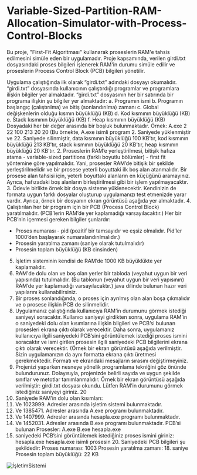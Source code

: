# Variable-Sized-Partition-RAM-Allocation-Simulator-with-Process-Control-Blocks
Bu proje, "First-Fit Algoritması" kullanarak proseslerin RAM'e tahsis edilmesini simüle eden bir uygulamadır. Proje kapsamında, verilen girdi.txt dosyasındaki proses bilgileri işlenerek RAM'in durumu simüle edilir ve proseslerin Process Control Block (PCB) bilgileri yönetilir.



Uygulama çalıştığında ilk olarak “girdi.txt” adındaki dosyayı okumalıdır. “girdi.txt” dosyasında kullanıcının
çalıştırdığı programlar ve programlara ilişkin bilgiler yer almaktadır. “girdi.txt” dosyasının her bir satırında bir
programa ilişkin şu bilgiler yer almaktadır:
a. Programın ismi
b. Programın başlangıç (çalıştırılma) ve bitiş (sonlandırılma) zamanı
c. Global değişkenlerin olduğu kısmın büyüklüğü (KB)
d. Kod kısmının büyüklüğü (KB)
e. Stack kısmının büyüklüğü (KB)
f. Heap kısmının büyüklüğü (KB)
Dosyadaki her bir değer arasında bir boşluk bulunmaktadır.
Örnek: A.exe 2 22 100 213 20 20 (Bu örnekte, A.exe isimli program 2. Saniyede yüklenmiştir ve 22. Saniyede
silinmiştir, data kısmının büyüklüğü 100 KB’tır, kod kısmının büyüklüğü 213 KB’tır, stack kısmının büyüklüğü
20 KB’tır, heap kısmının büyüklüğü 20 KB’tır.
2. Proseslerin RAM’e yerleştirilmesi, bitişik hafıza atama - variable-sized partitions (farklı boyutlu bölümler) -
first fit yöntemine göre yapılmalıdır. Yani, prosesler RAM’de bitişik bir şekilde yerleştirilmelidir ve bir prosese
yeterli boyuttaki ilk boş alan atanmalıdır. Bir prosese alan tahsisi için, yeterli boyuttaki alanların en küçüğünü
aramayınız. Ayrıca, hafızadaki boş alanların birleştirilmesi gibi bir işlem yapılmayacaktır.
3. Ödevle birlikte örnek bir dosya sisteme yüklenecektir. Kendinizin de formata uygun farklı dosyalar oluşturup
uygulamanızı test etmenizde yarar vardır. Ayrıca, örnek bir dosyanın ekran görüntüsü aşağıda yer almaktadır.
4. Çalıştırılan her bir program için bir PCB (Process Control Block) yaratılmalıdır. (PCB’lerin RAM’de yer
kaplamadığı varsayılacaktır.) Her bir PCB’nin içermesi gereken bilgiler şunlardır:
- Proses numarası - pid (pozitif bir tamsayıdır ve eşsiz olmalıdır. Pid’ler 1000’den başlayarak
numaralandırılmalıdır.)
- Prosesin yaratılma zamanı (saniye olarak tutulmalıdır)
- Prosesin toplam büyüklüğü (KB cinsinden)
5. İşletim sisteminin kendisi de RAM’de 1000 KB büyüklükte yer kaplamalıdır.
6. RAM'de dolu olan ve boş olan yerler bir tabloda (veyahut uygun bir veri yapısında) tutulmalıdır. (Bu tablonun
(veyahut uygun bir veri yapısının) RAM’de yer kaplamadığı varsayılacaktır.) java dilinde bulunan hazır veri
yapılarını kullanabilirsiniz.
7. Bir proses sonlandığında, o proses için ayrılmış olan alan boşa çıkmalıdır ve o prosese ilişkin PCB de
silinmelidir.
8. Uygulamanız çalıştığında kullanıcıya RAM’in durumunu görmek istediği saniyeyi soracaktır. Kullanıcı saniyeyi
girdikten sonra, uygulama RAM’in o saniyedeki dolu olan kısımlarına ilişkin bilgileri ve PCB’si bulunan
prosesleri ekrana çıktı olarak verecektir. Daha sonra, uygulamanız kullanıcıya ilgili saniyedeki PCB’sini
görüntülemek istediği proses ismini soracaktır ve ismi girilen prosesin ilgili saniyedeki PCB bilgilerini ekrana
çıktı olarak verecektir. (Örnek bir ekran görüntüsü aşağıda verilmiştir. Sizin uygulamanızın da aynı formatta
ekrana çıktı üretmesi gerekmektedir. Formatı ve ekrandaki mesajların sırasını değiştirmeyiniz.
9. Projenizi yaparken nesneye yönelik programlama tekniğini göz önünde bulundurunuz. Dolayısıyla, projenizde
belirli sayıda ve uygun şekilde sınıflar ve metotlar tanımlanmalıdır.
Örnek bir ekran görüntüsü aşağıda verilmiştir:
girdi.txt dosyası okundu.
Lütfen RAM’in durumunu görmek istediğiniz saniyeyi giriniz.
20
20. Saniyede RAM’in dolu olan kısımları:
0. Ve 1023999. Adresler arasında işletim sistemi bulunmaktadır.
1024000. Ve 1385471. Adresler arasında A.exe programı bulunmaktadır.
1385472. Ve 1407999. Adresler arasında hesapla.exe programı bulunmaktadır.
1416192. Ve 1452031. Adresler arasında B.exe programı bulunmaktadır.
PCB’si bulunan Prosesler: A.exe B.exe hesapla.exe
20. saniyedeki PCB’sini görüntülemek istediğiniz proses ismini giriniz:
hesapla.exe
hesapla.exe isimli prosesin 20. Saniyedeki PCB bilgileri şu şekildedir:
Proses numarası: 1003
Prosesin yaratılma zamanı: 18. saniye
Prosesin toplam büyüklüğü: 22 KB


![İşletimSistemi](https://github.com/user-attachments/assets/e0b72dd0-adf2-4c81-b6c0-9602cc1bb29f)





